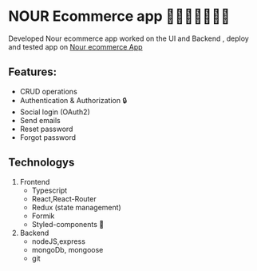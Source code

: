 # NOUR Ecommerce app 🎉🎈🛒🥼👔👗🥾

Developed Nour ecommerce app worked on the UI and Backend , deploy and tested app on [Nour ecommerce App](https://zakaria-nour-shop.herokuapp.com/)

## Features:

- CRUD operations
- Authentication & Authorization 🔒
- Social login (OAuth2)
- Send emails
- Reset password
- Forgot password

## Technologys

1. Frontend
   - Typescript
   - React,React-Router
   - Redux (state management)
   - Formik
   - Styled-components 💅
1. Backend
   - nodeJS,express
   - mongoDb, mongoose
   - git
